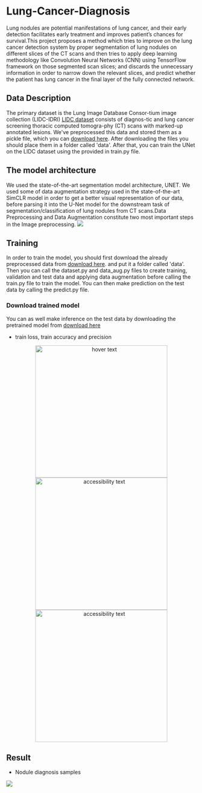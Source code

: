 # Lung-Cancer-Diagnosis
Lung nodules  are potential  manifestations of  lung cancer, and their  early detection facilitates  early treatment and improves  patient’s  chances  for  survival.This project proposes a method which tries to improve on the lung cancer detection system by proper segmentation of lung nodules on different slices of the CT scans and then tries to apply deep learning methodology like Convolution Neural Networks (CNN) using TensorFlow framework on those segmented scan slices; and discards the unnecessary information in order to narrow down the relevant slices, and predict whether the patient has lung cancer in the final layer of the fully connected network.

## Data Description
The primary dataset is the Lung Image Database Consor-tium image collection (LIDC-IDRI) [LIDC dataset](https://wiki.cancerimagingarchive.net) consists of diagnos-tic and lung cancer screening thoracic computed tomogra-phy (CT) scans with marked-up annotated lesions. We've preprocessed this data and stored them as a pickle file, which you can [download here](https://drive.google.com/file/d/1Wn7RqGkiq3lanlRCKlLU7U_mcGZUdwly/view?usp=sharing). After downloading the files you should place them in a folder called 'data'. After that, you can train the UNet on the LIDC dataset using the provided in train.py file.

## The model architecture
We used the state-of-the-art segmentation model architecture, UNET. We used some of data augmentation strategy used in the state-of-the-art SimCLR model in order to get a better visual representation of our data, before parsing it into the U-Net model for the downstream task of segmentation/classification of lung nodules from CT scans.Data Preprocessing and Data Augmentation constitute two most important steps in the Image preprocessing.
![](https://github.com/makama-md/lungD_Project/blob/main/plots/uu.png)

## Training
In order to train the model, you should first download the already preprocessed data from [download here](https://drive.google.com/file/d/1Wn7RqGkiq3lanlRCKlLU7U_mcGZUdwly/view?usp=sharing). and put it a folder called 'data'. Then you can call the dataset.py and data_aug.py files to create training, validation and test data and applying data augmentation before calling the train.py file to train the model. You can then make prediction on the test data by calling the predict.py file.

### Download trained model
You can as well make inference on the test data by downloading the pretrained model from [download here](https://drive.google.com/file/d/10F7U-8ZjRWAHvCJKZEtR4XnQkI9tyyY-/view?usp=sharing)

* train loss, train accuracy and precision

<p align="center">
  <img src="https://github.com/makama-md/lungD_Project/blob/main/plots/training%20loss.png" width="350" title="hover text">
  <img src="https://github.com/makama-md/lungD_Project/blob/main/plots/training%20accuracy.png" width="350" alt="accessibility text">
  <img src="https://github.com/makama-md/lungD_Project/blob/main/plots/precision.png" width="350" alt="accessibility text">
</p>

## Result
* Nodule diagnosis samples 

![](https://github.com/makama-md/lungD_Project/blob/main/result/segmentated%20result.png)



